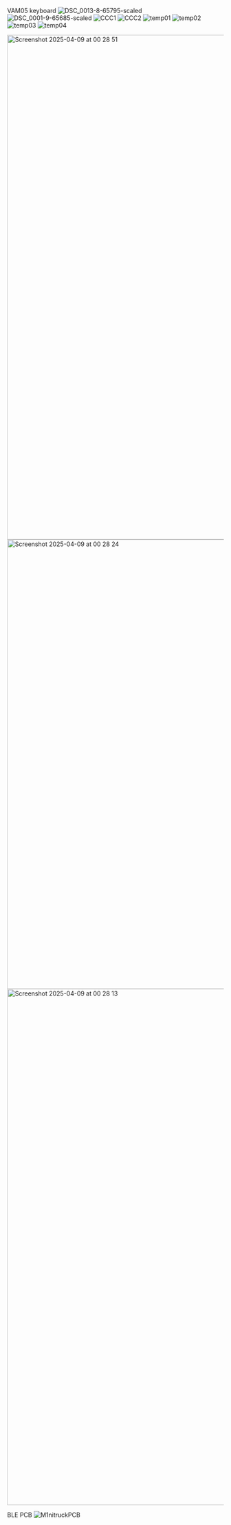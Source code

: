 VAM05 keyboard
![DSC_0013-8-65795-scaled](https://github.com/user-attachments/assets/3dc1a79a-b5ad-4a7a-a082-ab194cb446c3)
![DSC_0001-9-65685-scaled](https://github.com/user-attachments/assets/1d008564-a652-4259-8105-f2f83fa5281a)
![CCC1](https://github.com/user-attachments/assets/64db1936-0225-4a75-ba63-46c4045e9729)
![CCC2](https://github.com/user-attachments/assets/0fa6f59f-3934-443f-853b-fd58100480dd)
![temp01](https://github.com/user-attachments/assets/2bd18640-b1bb-4a8d-b51d-e879d966f55b)
![temp02](https://github.com/user-attachments/assets/71c1524f-0ac5-4b88-ba92-bf0bba417beb)
![temp03](https://github.com/user-attachments/assets/e56de5ec-e368-4b88-9790-f4ff8149d0c3)
![temp04](https://github.com/user-attachments/assets/e7dc671e-36a7-4b07-823e-e55a5728cc7f)

<img width="1171" alt="Screenshot 2025-04-09 at 00 28 51" src="https://github.com/user-attachments/assets/f629f73f-1c11-4a58-b1ea-208f906bf656" />
<img width="1043" alt="Screenshot 2025-04-09 at 00 28 24" src="https://github.com/user-attachments/assets/db402ffa-7544-4d3b-b92e-2be25632d2e7" />
<img width="1198" alt="Screenshot 2025-04-09 at 00 28 13" src="https://github.com/user-attachments/assets/e445f3a1-281d-450a-a93f-e4d0c3e7b2c6" />

BLE PCB
![M1nitruckPCB](https://github.com/user-attachments/assets/ba2b6e9f-e94a-4dd9-ad06-bfb309733221)
